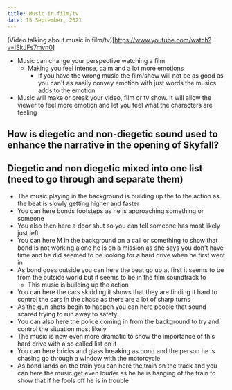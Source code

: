 ```yaml
---
title: Music in film/tv
date: 15 September, 2021
---
```


(Video talking about music in film/tv)[https://www.youtube.com/watch?v=iSkJFs7myn0]

- Music can change your perspective watching a film
    - Making you feel intense, calm and a lot more emotions
        -  If you have the wrong music the film/show will not be as good as you
           can't as easily convey emotion with just words the musics adds to
           the emotion
- Music will make or break your video, film or tv show. It will allow the
  viewer to feel more emotion and let you feel what the characters are feeling

## How is diegetic and non-diegetic sound used to enhance the narrative in the opening of Skyfall?
## Diegetic and non diegetic mixed into one list (need to go through and separate them)
- The music playing in the background is building up the to the action as the
  beat is slowly getting higher and faster
- You can here bonds footsteps as he is approaching something or someone
- You also then here a door shut so you can tell someone has most likely just left
- You can here M in the background on a call or something to show that bond is
  not working alone he is on a mission as she says you don't have time and he
  did seemed to be looking for a hard drive when he first went in
- As bond goes outside you can here the beat go up at first it seems to be from
  the outside world but it seems to be in the film soundtrack to
    - This music is building up the action
- You can here the cars skidding it shows that they are finding it hard to
  control the cars in the chase as there are a lot of sharp turns
- As the gun shots begin to happen you can here people that sound scared trying
  to run away to safety
- You can also here the police coming in from the background to try and control
  the situation most likely
- The music is now even more dramatic to show the importance of this hard drive
  with a so called list on it
- You can here bricks and glass breaking as bond and the person he is chasing
  go through a window with the motorcycle
- As bond lands on the train you can here the train on the track and you can
  here the music get even louder as he he is hanging of the train to show that
  if he fools off he is in trouble
